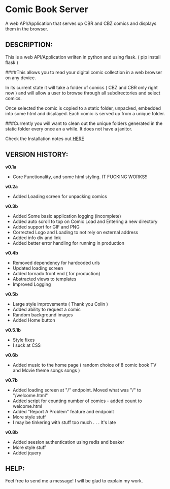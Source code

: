 Comic Book Server
===============

A web API/Application that serves up CBR and CBZ comics and displays them in the browser.


## DESCRIPTION:

This is a web API/Application wriiten in python and using flask. ( pip install flask ) 

####This allows you to read your digital comic collection in a web browser on any device. 


In its current state it will take a folder of comics ( CBZ and CBR only right now ) and will allow a user to browse through all subdirectories and select comics.

Once selected the comic is copied to a static folder, unpacked, embedded into some html and displayed. Each comic is served up from a unique folder.

###Currently you will want to clean out the unique folders generated in the static folder every once an a while. It does not have a janitor. 


Check the Installation notes out [HERE](https://github.com/mharlos/ComicBookServer/wiki/Installation)




## VERSION HISTORY:

**v0.1a** 
* Core Functionality, and some html styling. IT FUCKING WORKS!!

**v0.2a**
* Added Loading screen for unpacking comics

**v0.3b**
* Added Some basic application logging (incomplete)
* Added auto scroll to top on Comic Load and Entering a new directory
* Added support for GIF and PNG
* Corrected Logo and Loading to not rely on external address
* Added info div and link
* Added better error handling for running in production 

**v0.4b**
* Removed dependency for hardcoded urls
* Updated loading screen 
* Added tornado front end ( for production)
* Abstracted views to templates
* Improved Logging

**v0.5b**
* Large style improvements ( Thank you Colin )
* Added ability to request a comic
* Random background images
* Added Home button

**v0.5.1b**
* Style fixes
* I suck at CSS

**v0.6b**
* Added music to the home page ( random choice of 8 comic book TV and Movie theme songs songs ) 

**v0.7b**
* Added loading screen at "/" endpoint. Moved what was "/" to "/welcome.html"
* Added script for counting number of comics - added count to welcome.html 
* Added "Report A Problem" feature and endpoint
* More style stuff
* I may be tinkering with stuff too much . . . It's late

**v0.8b**
* Added seesion authentication using redis and beaker
* More style stuff
* Added jquery

## HELP:

Feel free to send me a message! I will be glad to explain my work.
